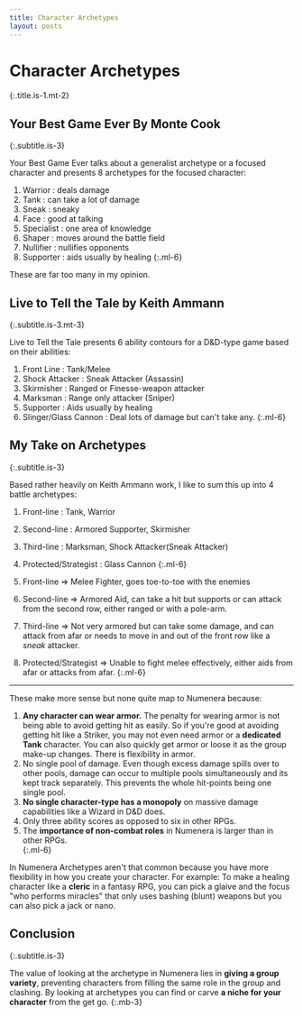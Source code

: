 ```yaml
---
title: Character Archetypes
layout: posts
---
```


# Character Archetypes
{:.title.is-1.mt-2}

## Your Best Game Ever By Monte Cook
{:.subtitle.is-3}

Your Best Game Ever talks about a generalist archetype or a focused character and presents 8 archetypes for the focused character:

1. Warrior : deals damage
2. Tank : can take a lot of damage
3. Sneak : sneaky
4. Face : good at talking
5. Specialist : one area of knowledge
6. Shaper : moves around the battle field
7. Nullifier : nullifies opponents
8. Supporter : aids usually by healing
{:.ml-6}

These are far too many in my opinion.

## Live to Tell the Tale by Keith Ammann
{:.subtitle.is-3.mt-3}

Live to Tell the Tale presents 6 ability contours for a D&D-type game based on their abilities:

1. Front Line : Tank/Melee
2. Shock Attacker :  Sneak Attacker (Assassin)
3. Skirmisher : Ranged or Finesse-weapon attacker
4. Marksman : Range only attacker (Sniper)
5. Supporter : Aids usually by healing
6. Slinger/Glass Cannon : Deal lots of damage but can't take any.
{:.ml-6}

## My Take on Archetypes
{:.subtitle.is-3}

Based rather heavily on Keith Ammann work, I like to sum this up into 4 battle archetypes:

1. Front-line : Tank, Warrior
2. Second-line : Armored Supporter, Skirmisher
3. Third-line : Marksman, Shock Attacker(Sneak Attacker)
4. Protected/Strategist : Glass Cannon
{:.ml-6}

1. Front-line => Melee Fighter, goes toe-to-toe with the enemies
2. Second-line => Armored Aid, can take a hit but supports or can attack from the second row, either ranged or with a pole-arm.
3. Third-line => Not very armored but can take some damage, and can attack from afar or needs to move in and out of the front row like a *sneak* attacker.
4. Protected/Strategist => Unable to fight melee effectively, either aids from afar or attacks from afar.
{:.ml-6}

---

These make more sense but none quite map to Numenera because:

1. __Any character can wear armor.__ The penalty for wearing armor is not being able to avoid getting hit as easily. So if you're good at avoiding getting hit like a Striker, you may not even need armor or a __dedicated Tank__ character. You can also quickly get armor or loose it as the group make-up changes. There is flexibility in armor.
2. No single pool of damage. Even though excess damage spills over to other pools, damage can occur to multiple pools simultaneously and its kept track separately. This prevents the whole hit-points being one single pool.
3. __No single character-type has a monopoly__ on massive damage capabilities like a Wizard in D&D does.
4. Only three ability scores as opposed to six in other RPGs.
5. The __importance of non-combat roles__ in Numenera is larger than in other RPGs.  
{:.ml-6}

In Numenera Archetypes aren't that common because you have more flexibility in how you create your character. For example: To make a healing character like a __cleric__ in a fantasy RPG, you can pick a glaive and the focus "who performs miracles" that only uses bashing (blunt) weapons but you can also pick a jack or nano.

## Conclusion
{:.subtitle.is-3}

The value of looking at the archetype in Numenera lies in __giving a group variety__, preventing characters from filling the same role in the group and clashing. By looking at archetypes you can find or carve __a niche for your character__ from the get go.
{:.mb-3}
